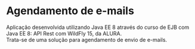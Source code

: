 # Agendamento de e-mails
Aplicação desenvolvida utilizando Java EE 8 através do curso de EJB com Java EE 8: API Rest com WildFly 15, da ALURA.
<br>Trata-se de uma solução para agendamento de envio de e-mails.
